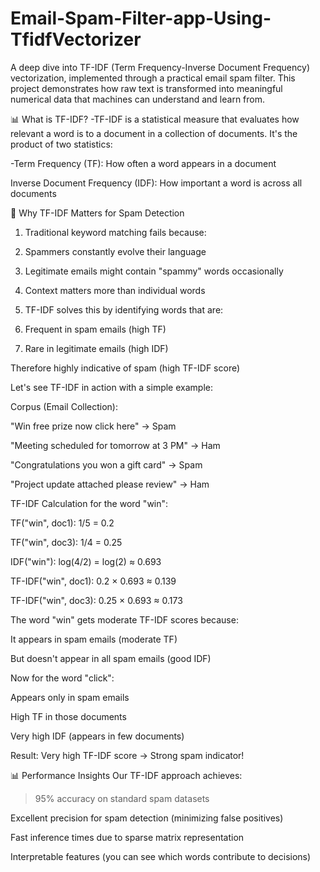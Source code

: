 # Email-Spam-Filter-app-Using-TfidfVectorizer

A deep dive into TF-IDF (Term Frequency-Inverse Document Frequency) vectorization, implemented through a practical email spam filter. This project demonstrates how raw text is transformed into meaningful numerical data that machines can understand and learn from.

📊 What is TF-IDF?
-TF-IDF is a statistical measure that evaluates how relevant a word is to a document in a collection of documents. It's the product of two statistics:

-Term Frequency (TF): How often a word appears in a document

Inverse Document Frequency (IDF): How important a word is across all documents

🎯 Why TF-IDF Matters for Spam Detection
1. Traditional keyword matching fails because:

2. Spammers constantly evolve their language

3. Legitimate emails might contain "spammy" words occasionally

4. Context matters more than individual words

5. TF-IDF solves this by identifying words that are:

6. Frequent in spam emails (high TF)

7. Rare in legitimate emails (high IDF)

Therefore highly indicative of spam (high TF-IDF score)


Let's see TF-IDF in action with a simple example:

Corpus (Email Collection):

"Win free prize now click here" → Spam

"Meeting scheduled for tomorrow at 3 PM" → Ham

"Congratulations you won a gift card" → Spam

"Project update attached please review" → Ham

TF-IDF Calculation for the word "win":

TF("win", doc1): 1/5 = 0.2

TF("win", doc3): 1/4 = 0.25

IDF("win"): log(4/2) = log(2) ≈ 0.693

TF-IDF("win", doc1): 0.2 × 0.693 ≈ 0.139

TF-IDF("win", doc3): 0.25 × 0.693 ≈ 0.173

The word "win" gets moderate TF-IDF scores because:

It appears in spam emails (moderate TF)

But doesn't appear in all spam emails (good IDF)

Now for the word "click":

Appears only in spam emails

High TF in those documents

Very high IDF (appears in few documents)

Result: Very high TF-IDF score → Strong spam indicator!

📊 Performance Insights
Our TF-IDF approach achieves:

>95% accuracy on standard spam datasets

Excellent precision for spam detection (minimizing false positives)

Fast inference times due to sparse matrix representation

Interpretable features (you can see which words contribute to decisions)

